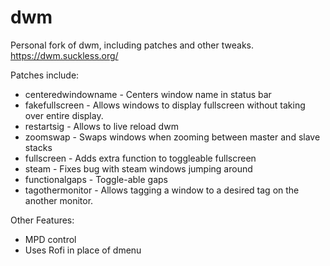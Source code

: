 # dwm
Personal fork of dwm, including patches and other tweaks. https://dwm.suckless.org/

Patches include:
 - centeredwindowname - Centers window name in status bar
 - fakefullscreen - Allows windows to display fullscreen without taking over entire display.
 - restartsig - Allows to live reload dwm
 - zoomswap - Swaps windows when zooming between master and slave stacks
 - fullscreen - Adds extra function to toggleable fullscreen
 - steam - Fixes bug with steam windows jumping around
 - functionalgaps - Toggle-able gaps
 - tagothermonitor - Allows tagging a window to a desired tag on the another monitor.

Other Features:
 - MPD control
 - Uses Rofi in place of dmenu
